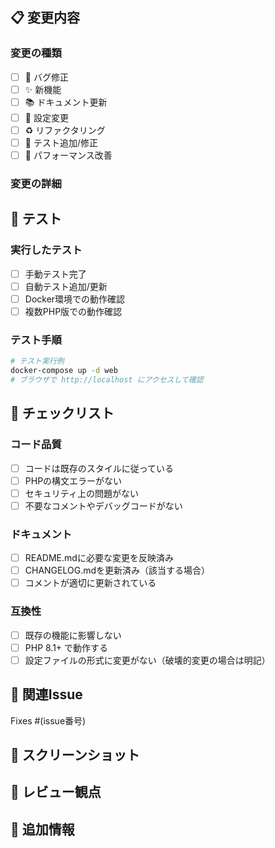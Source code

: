 ## 📋 変更内容

### 変更の種類

- [ ] 🐛 バグ修正
- [ ] ✨ 新機能
- [ ] 📚 ドキュメント更新
- [ ] 🔧 設定変更
- [ ] ♻️ リファクタリング
- [ ] 🧪 テスト追加/修正
- [ ] 🚀 パフォーマンス改善

### 変更の詳細
<!-- 何を変更したか、なぜ変更したかを詳しく説明してください -->

## 🧪 テスト

### 実行したテスト

- [ ] 手動テスト完了
- [ ] 自動テスト追加/更新
- [ ] Docker環境での動作確認
- [ ] 複数PHP版での動作確認

### テスト手順
<!-- 変更内容をテストする方法を記載してください -->

```bash
# テスト実行例
docker-compose up -d web
# ブラウザで http://localhost にアクセスして確認
```

## 📝 チェックリスト

### コード品質

- [ ] コードは既存のスタイルに従っている
- [ ] PHPの構文エラーがない
- [ ] セキュリティ上の問題がない
- [ ] 不要なコメントやデバッグコードがない

### ドキュメント

- [ ] README.mdに必要な変更を反映済み
- [ ] CHANGELOG.mdを更新済み（該当する場合）
- [ ] コメントが適切に更新されている

### 互換性

- [ ] 既存の機能に影響しない
- [ ] PHP 8.1+ で動作する
- [ ] 設定ファイルの形式に変更がない（破壊的変更の場合は明記）

## 🔗 関連Issue
<!-- 関連するIssueがあれば記載 -->
Fixes #(issue番号)

## 📸 スクリーンショット
<!-- UI変更がある場合はスクリーンショットを追加 -->

## 🎯 レビュー観点
<!-- レビュアーに特に注意してほしい点があれば記載 -->

## 🔄 追加情報
<!-- その他、レビュアーが知っておくべき情報があれば記載 -->
